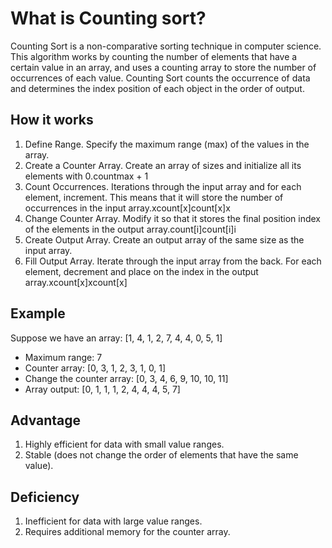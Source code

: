 # What is Counting sort?

Counting Sort is a non-comparative sorting technique in computer science. This algorithm works by counting the number of elements that have a certain value in an array, and uses a counting array to store the number of occurrences of each value. Counting Sort counts the occurrence of data and determines the index position of each object in the order of output.

## How it works

1. Define Range. Specify the maximum range (max) of the values in the array.
2. Create a Counter Array. Create an array of sizes and initialize all its elements with 0.countmax + 1
3. Count Occurrences. Iterations through the input array and for each element, increment. This means that it will store the number of occurrences in the input array.xcount[x]count[x]x
4. Change Counter Array. Modify it so that it stores the final position index of the elements in the output array.count[i]count[i]i
5. Create Output Array. Create an output array of the same size as the input array.
6. Fill Output Array. Iterate through the input array from the back. For each element, decrement and place on the index in the output array.xcount[x]xcount[x]

## Example

Suppose we have an array: [1, 4, 1, 2, 7, 4, 4, 0, 5, 1]

- Maximum range: 7
- Counter array: [0, 3, 1, 2, 3, 1, 0, 1]
- Change the counter array: [0, 3, 4, 6, 9, 10, 10, 11]
- Array output: [0, 1, 1, 1, 2, 4, 4, 4, 5, 7]

## Advantage

1. Highly efficient for data with small value ranges.
2. Stable (does not change the order of elements that have the same value).

## Deficiency

1. Inefficient for data with large value ranges.
2. Requires additional memory for the counter array.
